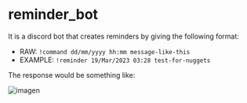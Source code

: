 # reminder_bot
It is a discord bot that creates reminders by giving the following format:

 - RAW: ```!command dd/mm/yyyy hh:mm message-like-this```
 - EXAMPLE: ```!reminder 19/Mar/2023 03:28 test-for-nuggets```

 
The response would be something like:

![imagen](https://user-images.githubusercontent.com/70957627/226166834-6866b353-8652-4106-ad95-e3e7ec61476b.png)
